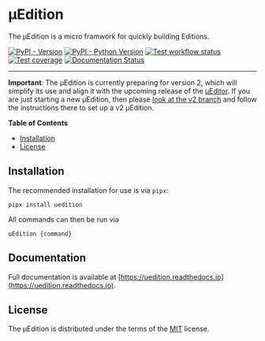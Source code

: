 # μEdition

The μEdition is a micro framwork for quickly building Editions.

[![PyPI - Version](https://img.shields.io/pypi/v/uedition.svg)](https://pypi.org/project/uedition)
[![PyPI - Python Version](https://img.shields.io/pypi/pyversions/uedition.svg)](https://pypi.org/project/uedition)
[![Test workflow status](https://github.com/uEdition/uEdition/actions/workflows/tests.yml/badge.svg)](https://github.com/uEdition/uEdition/actions/workflows/tests.yml)
[![Test coverage](https://img.shields.io/endpoint?url=https://gist.githubusercontent.com/scmmmh/13b76c3c8e59fa624d03918fafde3f2d/raw/coverage.json)](https://github.com/uEdition/uEdition/actions/workflows/tests.yml)
[![Documentation Status](https://readthedocs.org/projects/uedition/badge/?version=latest)](https://uedition.readthedocs.io/en/latest/?badge=latest)

-----

**Important**: The μEdition is currently preparing for version 2, which will simplify its use and align it with the upcoming release of the [μEditor](https://github.com/uEdition/uEditor). If you are just starting a new μEdition, then please [look at the v2 branch](https://github.com/uEdition/uEdition/tree/feature/v2) and follow the instructions there to set up a v2 μEdition.

**Table of Contents**

- [Installation](#installation)
- [License](#license)

## Installation

The recommended installation for use is via `pipx`:

```console
pipx install uedition
```

All commands can then be run via

```console
uEdition {command}
```

## Documentation

Full documentation is available at [https://uedition.readthedocs.io](https://uedition.readthedocs.io).

## License

The μEdition is distributed under the terms of the [MIT](https://spdx.org/licenses/MIT.html) license.
